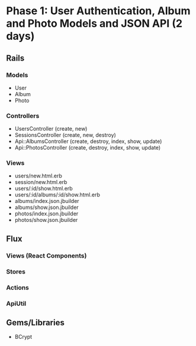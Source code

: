 # Phase 1: User Authentication, Album and Photo Models and JSON API (2 days)

## Rails
### Models
* User
* Album
* Photo

### Controllers
* UsersController (create, new)
* SessionsController (create, new, destroy)
* Api::AlbumsController (create, destroy, index, show, update)
* Api::PhotosController (create, destroy, index, show, update)

### Views
* users/new.html.erb
* session/new.html.erb
* users/:id/show.html.erb
* users/:id/albums/:id/show.html.erb
* albums/index.json.jbuilder
* albums/show.json.jbuilder
* photos/index.json.jbuilder
* photos/show.json.jbuilder

## Flux
### Views (React Components)

### Stores

### Actions

### ApiUtil

## Gems/Libraries
* BCrypt
